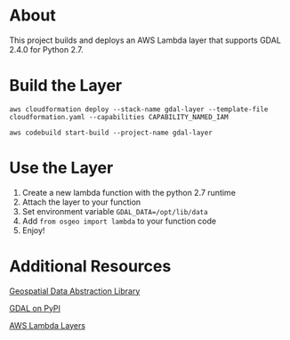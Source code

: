 # About

   This project builds and deploys an AWS Lambda layer that supports GDAL 2.4.0 for Python 2.7.

# Build the Layer

   `aws cloudformation deploy --stack-name gdal-layer --template-file cloudformation.yaml --capabilities CAPABILITY_NAMED_IAM`

   `aws codebuild start-build --project-name gdal-layer`

# Use the Layer

   1. Create a new lambda function with the python 2.7 runtime
   1. Attach the layer to your function
   1. Set environment variable `GDAL_DATA=/opt/lib/data`
   1. Add `from osgeo import lambda` to your function code
   1. Enjoy!

# Additional Resources

   [Geospatial Data Abstraction Library](https://www.gdal.org/)

   [GDAL on PyPI](https://pypi.org/project/GDAL/)

   [AWS Lambda Layers](https://docs.aws.amazon.com/lambda/latest/dg/configuration-layers.html)
